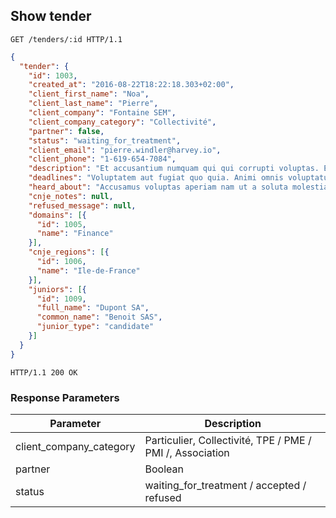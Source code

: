 ## Show tender

```http
GET /tenders/:id HTTP/1.1
```

```json
{
  "tender": {
    "id": 1003,
    "created_at": "2016-08-22T18:22:18.303+02:00",
    "client_first_name": "Noa",
    "client_last_name": "Pierre",
    "client_company": "Fontaine SEM",
    "client_company_category": "Collectivité",
    "partner": false,
    "status": "waiting_for_treatment",
    "client_email": "pierre.windler@harvey.io",
    "client_phone": "1-619-654-7084",
    "description": "Et accusantium numquam qui qui corrupti voluptas. Est officia accusamus et sunt eius perspiciatis. Quibusdam magnam expedita eum fugiat aut odit dolores. Velit ipsa reiciendis vel. Nihil enim qui omnis architecto ipsum consequatur.",
    "deadlines": "Voluptatem aut fugiat quo quia. Animi omnis voluptatum et dolore. Quod mollitia et.",
    "heard_about": "Accusamus voluptas aperiam nam ut a soluta molestias.",
    "cnje_notes": null,
    "refused_message": null,
    "domains": [{
      "id": 1005,
      "name": "Finance"
    }],
    "cnje_regions": [{
      "id": 1006,
      "name": "Ile-de-France"
    }],
    "juniors": [{
      "id": 1009,
      "full_name": "Dupont SA",
      "common_name": "Benoit SAS",
      "junior_type": "candidate"
    }]
  }
}
```

```http
HTTP/1.1 200 OK
```

### Response Parameters

Parameter               | Description
----------------------- | ------
client_company_category | Particulier, Collectivité, TPE / PME / PMI /, Association 
partner                 | Boolean
status                  | waiting_for_treatment / accepted / refused